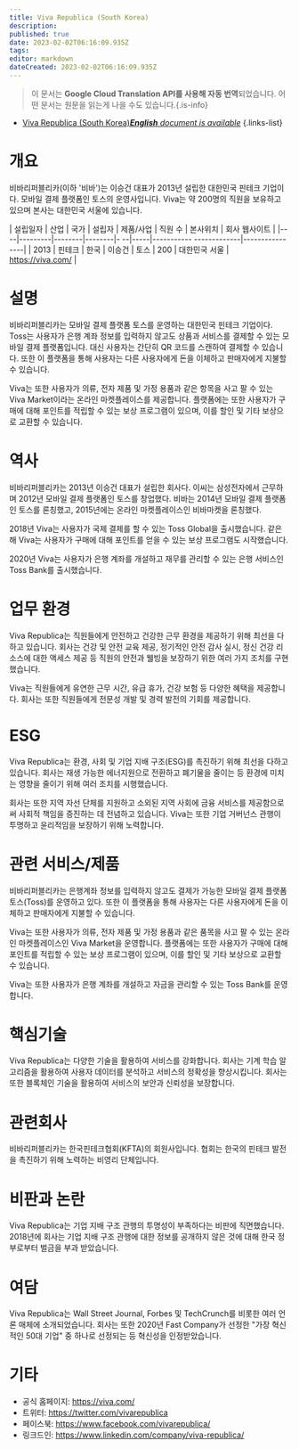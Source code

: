 ```yaml
---
title: Viva Republica (South Korea)
description: 
published: true
date: 2023-02-02T06:16:09.935Z
tags: 
editor: markdown
dateCreated: 2023-02-02T06:16:09.935Z
---
```


> 이 문서는 **Google Cloud Translation API를 사용해 자동 번역**되었습니다.
어떤 문서는 원문을 읽는게 나을 수도 있습니다.{.is-info}



- [Viva Republica (South Korea)***English** document is available*](/en/Knowledge-base/Dictionary/Company/viva-republica-south-korea)
{.links-list}


# 개요

비바리퍼블리카(이하 '비바')는 이승건 대표가 2013년 설립한 대한민국 핀테크 기업이다. 모바일 결제 플랫폼인 토스의 운영사입니다. Viva는 약 200명의 직원을 보유하고 있으며 본사는 대한민국 서울에 있습니다.

| 설립일자 | 산업 | 국가 | 설립자 | 제품/사업 | 직원 수 | 본사위치 | 회사 웹사이트 |
|----|---------|--------|--------|- --|-----|----------- -------------|----------------|
| 2013 | 핀테크 | 한국 | 이승건 | 토스 | 200 | 대한민국 서울 | https://viva.com/ |

# 설명

비바리퍼블리카는 모바일 결제 플랫폼 토스를 운영하는 대한민국 핀테크 기업이다. Toss는 사용자가 은행 계좌 정보를 입력하지 않고도 상품과 서비스를 결제할 수 있는 모바일 결제 플랫폼입니다. 대신 사용자는 간단히 QR 코드를 스캔하여 결제할 수 있습니다. 또한 이 플랫폼을 통해 사용자는 다른 사용자에게 돈을 이체하고 판매자에게 지불할 수 있습니다.

Viva는 또한 사용자가 의류, 전자 제품 및 가정 용품과 같은 항목을 사고 팔 수 있는 Viva Market이라는 온라인 마켓플레이스를 제공합니다. 플랫폼에는 또한 사용자가 구매에 대해 포인트를 적립할 수 있는 보상 프로그램이 있으며, 이를 할인 및 기타 보상으로 교환할 수 있습니다.

# 역사

비바리퍼블리카는 2013년 이승건 대표가 설립한 회사다. 이씨는 삼성전자에서 근무하며 2012년 모바일 결제 플랫폼인 토스를 창업했다. 비바는 2014년 모바일 결제 플랫폼인 토스를 론칭했고, 2015년에는 온라인 마켓플레이스인 비바마켓을 론칭했다.

2018년 Viva는 사용자가 국제 결제를 할 수 있는 Toss Global을 출시했습니다. 같은 해 Viva는 사용자가 구매에 대해 포인트를 얻을 수 있는 보상 프로그램도 시작했습니다.

2020년 Viva는 사용자가 은행 계좌를 개설하고 재무를 관리할 수 있는 은행 서비스인 Toss Bank를 출시했습니다.

# 업무 환경

Viva Republica는 직원들에게 안전하고 건강한 근무 환경을 제공하기 위해 최선을 다하고 있습니다. 회사는 건강 및 안전 교육 제공, 정기적인 안전 감사 실시, 정신 건강 리소스에 대한 액세스 제공 등 직원의 안전과 웰빙을 보장하기 위한 여러 가지 조치를 구현했습니다.

Viva는 직원들에게 유연한 근무 시간, 유급 휴가, 건강 보험 등 다양한 혜택을 제공합니다. 회사는 또한 직원들에게 전문성 개발 및 경력 발전의 기회를 제공합니다.

# ESG

Viva Republica는 환경, 사회 및 기업 지배 구조(ESG)를 촉진하기 위해 최선을 다하고 있습니다. 회사는 재생 가능한 에너지원으로 전환하고 폐기물을 줄이는 등 환경에 미치는 영향을 줄이기 위해 여러 조치를 시행했습니다.

회사는 또한 지역 자선 단체를 지원하고 소외된 지역 사회에 금융 서비스를 제공함으로써 사회적 책임을 증진하는 데 전념하고 있습니다. Viva는 또한 기업 거버넌스 관행이 투명하고 윤리적임을 보장하기 위해 노력합니다.

# 관련 서비스/제품

비바리퍼블리카는 은행계좌 정보를 입력하지 않고도 결제가 가능한 모바일 결제 플랫폼 토스(Toss)를 운영하고 있다. 또한 이 플랫폼을 통해 사용자는 다른 사용자에게 돈을 이체하고 판매자에게 지불할 수 있습니다.

Viva는 또한 사용자가 의류, 전자 제품 및 가정 용품과 같은 품목을 사고 팔 수 있는 온라인 마켓플레이스인 Viva Market을 운영합니다. 플랫폼에는 또한 사용자가 구매에 대해 포인트를 적립할 수 있는 보상 프로그램이 있으며, 이를 할인 및 기타 보상으로 교환할 수 있습니다.

Viva는 또한 사용자가 은행 계좌를 개설하고 자금을 관리할 수 있는 Toss Bank를 운영합니다.

# 핵심기술

Viva Republica는 다양한 기술을 활용하여 서비스를 강화합니다. 회사는 기계 학습 알고리즘을 활용하여 사용자 데이터를 분석하고 서비스의 정확성을 향상시킵니다. 회사는 또한 블록체인 기술을 활용하여 서비스의 보안과 신뢰성을 보장합니다.

# 관련회사

비바리퍼블리카는 한국핀테크협회(KFTA)의 회원사입니다. 협회는 한국의 핀테크 발전을 촉진하기 위해 노력하는 비영리 단체입니다.

# 비판과 논란

Viva Republica는 기업 지배 구조 관행의 투명성이 부족하다는 비판에 직면했습니다. 2018년에 회사는 기업 지배 구조 관행에 대한 정보를 공개하지 않은 것에 대해 한국 정부로부터 벌금을 부과 받았습니다.

# 여담

Viva Republica는 Wall Street Journal, Forbes 및 TechCrunch를 비롯한 여러 언론 매체에 소개되었습니다. 회사는 또한 2020년 Fast Company가 선정한 "가장 혁신적인 50대 기업" 중 하나로 선정되는 등 혁신성을 인정받았습니다.

# 기타

- 공식 홈페이지: https://viva.com/
- 트위터: https://twitter.com/vivarepublica
- 페이스북: https://www.facebook.com/vivarepublica/
- 링크드인: https://www.linkedin.com/company/viva-republica/